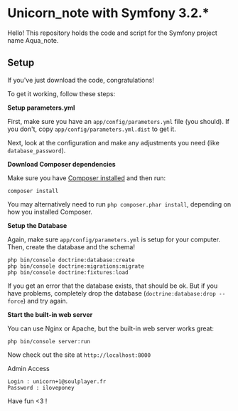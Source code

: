 # Unicorn_note with Symfony 3.2.*

Hello! This repository holds the code and script
for the Symfony project name Aqua_note.

## Setup

If you've just download the code, congratulations!

To get it working, follow these steps:

**Setup parameters.yml**

First, make sure you have an `app/config/parameters.yml`
file (you should).
If you don't, copy `app/config/parameters.yml.dist`
to get it.

Next, look at the configuration and make any adjustments you
need (like `database_password`).

**Download Composer dependencies**

Make sure you have [Composer installed](https://getcomposer.org/download/)
and then run:

```
composer install
```

You may alternatively need to run `php composer.phar install`, depending
on how you installed Composer.

**Setup the Database**

Again, make sure `app/config/parameters.yml` is setup
for your computer. Then, create the database and the
schema!

```
php bin/console doctrine:database:create
php bin/console doctrine:migrations:migrate
php bin/console doctrine:fixtures:load
```

If you get an error that the database exists, that should
be ok. But if you have problems, completely drop the
database (`doctrine:database:drop --force`) and try again.

**Start the built-in web server**

You can use Nginx or Apache, but the built-in web server works
great:

```
php bin/console server:run
```

Now check out the site at `http://localhost:8000`

Admin Access 
```
Login : unicorn+1@soulplayer.fr
Password : iloveponey
```

Have fun <3 !
